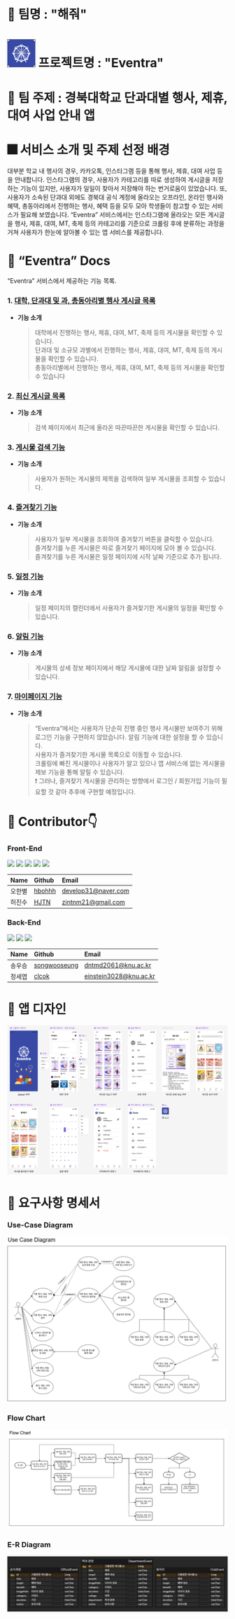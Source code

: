 # 🤪 팀명 : "**해줘**"

# <img src="./app_icon.png" width=64 height=64> 프로젝트명 : "**Eventra**"

# 📜 팀 주제 : 경북대학교 단과대별 행사, 제휴, 대여 사업 안내 앱

# 🎆 서비스 소개 및 주제 선정 배경
대부분 학교 내 행사의 경우, 카카오톡, 인스타그램 등을 통해 행사, 제휴, 대여 사업 등을 안내합니다. 인스타그램의 경우, 사용자가 카테고리를 따로 생성하여 게시글을 저장하는 기능이 있지만, 사용자가 일일이 찾아서 저장해야 하는 번거로움이 있었습니다. 또, 사용자가 소속된 단과대 외에도 경북대 공식 계정에 올라오는 오프라인, 온라인 행사와 혜택, 총동아리에서 진행하는 행사, 혜택 등을 모두 모아 학생들이 참고할 수 있는 서비스가 필요해 보였습니다. “Eventra” 서비스에서는 인스타그램에 올라오는 모든 게시글을 행사, 제휴, 대여, MT, 축제 등의 카테고리를 기준으로 크롤링 후에 분류하는 과정을 거쳐 사용자가 한눈에 알아볼 수 있는 앱 서비스를 제공합니다.


 # 🔎 “Eventra” Docs
 “Eventra” 서비스에서 제공하는 기능 목록.

### 1. [대학, 단과대 및 과, 총동아리별 행사 게시글 목록]()
* **기능 소개**
  > 대학에서 진행하는 행사, 제휴, 대여, MT, 축제 등의 게시물을 확인할 수 있습니다.      
  > 단과대 및 소규모 과별에서 진행하는 행사, 제휴, 대여, MT, 축제 등의 게시물을 확인할 수 있습니다.    
  > 총동아리별에서 진행하는 행사, 제휴, 대여, MT, 축제 등의 게시물을 확인할 수 있습니다

### 2. [최신 게시글 목록]()
* **기능 소개**
  > 검색 페이지에서 최근에 올라온 따끈따끈한 게시물을 확인할 수 있습니다.

### 3. [게시물 검색 기능]()
* **기능 소개**
  > 사용자가 원하는 게시물의 제목을 검색하여 일부 게시물을 조회할 수 있습니다.
  
### 4. [즐겨찾기 기능]()
* **기능 소개**
  > 사용자가 일부 게시물을 조회하여 즐겨찾기 버튼을 클릭할 수 있습니다.    
  > 즐겨찾기를 누른 게시물은 따로 즐겨찾기 페이지에 모아 볼 수 있습니다.    
  > 즐겨찾기를 누른 게시물은 일정 페이지에 시작 날짜 기준으로 추가 됩니다.

### 5. [일정 기능]()
* **기능 소개**
  > 일정 페이지의 캘린더에서 사용자가 즐겨찾기한 게시물의 일정을 확인할 수 있습니다.

### 6. [알림 기능]()
* **기능 소개**
  > 게시물의 상세 정보 페이지에서 해당 게시물에 대한 날짜 알림을 설정할 수 있습니다.

### 7. [마이페이지 기능]()
* **기능 소개**
  > “Eventra”에서는 사용자가 단순히 진행 중인 행사 게시물만 보여주기 위해 로그인 기능을 구현하지 않았습니다.
  > 알림 기능에 대한 설정을 할 수 있습니다.    
  > 사용자가 즐겨찾기한 게시물 목록으로 이동할 수 있습니다.    
  > 크롤링에 빠진 게시물이나 사용자가 알고 있으나 앱 서비스에 없는 게시물을 제보 기능을 통해 알릴 수 있습니다.     
  ❗ 그러나, 즐겨찾기 게시물을 관리하는 방향에서 로그인 / 회원가입 기능이 필요할 것 같아 추후에 구현할 예정입니다.     


# 👥 Contributor👇
### Front-End
<img src="https://img.shields.io/badge/Kotlin-7F52FF?style=for-the-badge&logo=Kotlin&logoColor=white"> <img src="https://img.shields.io/badge/Android Studio-3DDC84?style=for-the-badge&logo=Android&logoColor=white"> <img src="https://img.shields.io/badge/Retrofit-D20A0A?style=for-the-badge&logoColor=white"> <img src="https://img.shields.io/badge/OkHttp-2C5BB4?style=for-the-badge&logoColor=white"> <img src="https://img.shields.io/badge/Glide-007054?style=for-the-badge&logoColor=white">

|Name|Github|Email|
|:---|:---|:---|
|오한별|[hbohhh](https://github.com/hbohhh)|develop31@naver.com|
|허진수|[HJTN](https://github.com/HJTN)|zintnm21@gmail.com|

### Back-End
<img src="https://img.shields.io/badge/python-3776AB?style=for-the-badge&logo=python&logoColor=white"> <img src="https://img.shields.io/badge/spring-6DB33F?style=for-the-badge&logo=spring&logoColor=white"> <img src="https://img.shields.io/badge/h2database-09476B?style=for-the-badge&logo=h2database&logoColor=white">

|Name|Github|Email|
|:---|:---|:---|
|송우승|[songwooseung](https://github.com/songwooseung)|dntmd2061@knu.ac.kr|
|정세엽|[clcok](https://github.com/clcok)|einstein3028@knu.ac.kr|

# 🎨 앱 디자인
![UI 디자인](./app_ui.png)

# 📝 요구사항 명세서
### Use-Case Diagram
![Use-Case Diagram](./usecase.png)
### Flow Chart
![Flow Chart](./flowchart.png)
### E-R Diagram
![E-R Diagram](./erd.png)

